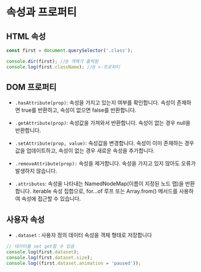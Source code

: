 # 속성과 프로퍼티

## HTML 속성

```js
const first = document.querySelector('.class');

console.dir(first); //@ 객체가 출력됨
console.log(first.className); //@ <-프로퍼티
```

## DOM 프로퍼티

- `.hasAttribute(prop)`: 속성을 가지고 있는지 여부를 확인합니다. 속성이 존재하면 true를 반환하고, 속성이 없으면 false를 반환합니다.

- `.getAttribute(prop)`: 속성값을 가져와서 반환합니다. 속성이 없는 경우 null을 반환합니다.

- `.setAttribute(prop, value)`: 속성값을 변경합니다. 속성이 이미 존재하는 경우 값을 업데이트하고, 속성이 없는 경우 새로운 속성을 추가합니다.

- `.removeAttribute(prop):` 속성을 제거합니다. 속성을 가지고 있지 않아도 오류가 발생하지 않습니다.

- `.attributes`: 속성을 나타내는 NamedNodeMap(이름이 지정된 노드 맵)을 반환합니다. iterable 속성 집합으로, for...of 루프 또는 Array.from() 메서드를 사용하여 속성에 접근할 수 있습니다.

## 사용자 속성

- `.dataset` : 사용자 정의 데이터 속성을 객체 형태로 저장합니다

```js
// 데이터를 set get할 수 있음
console.log(first.dataset);
console.log(first.dataset.size);
console.log((first.dataset.animation = 'paused'));
```
